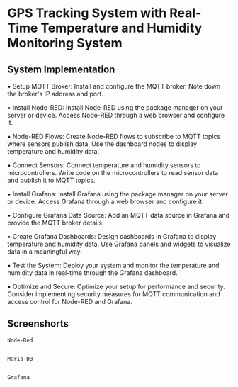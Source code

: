 # GPS Tracking System with Real-Time Temperature and Humidity Monitoring System

## System Implementation

• Setup MQTT Broker: Install and configure the MQTT broker. Note down the broker's IP address and port.

• Install Node-RED: Install Node-RED using the package manager on your server or device. Access Node-RED through a web browser and configure it.

• Node-RED Flows: Create Node-RED flows to subscribe to MQTT topics where sensors publish data. Use the dashboard nodes to display temperature and humidity data.

• Connect Sensors: Connect temperature and humidity sensors to microcontrollers. Write code on the microcontrollers to read sensor data and publish it to MQTT topics.

• Install Grafana: Install Grafana using the package manager on your server or device. Access Grafana through a web browser and configure it.

• Configure Grafana Data Source: Add an MQTT data source in Grafana and provide the MQTT broker details.

• Create Grafana Dashboards: Design dashboards in Grafana to display temperature and humidity data. Use Grafana panels and widgets to visualize data in a meaningful way.

• Test the System: Deploy your system and monitor the temperature and humidity data in real-time through the Grafana dashboard.

• Optimize and Secure: Optimize your setup for performance and security. Consider implementing security measures for MQTT communication and access control for Node-RED and Grafana.


## Screenshorts

    Node-Red

   <img src= "">
    
    Maria-DB
    
   <img src= "">

    Grafana
    
   <img src= "">